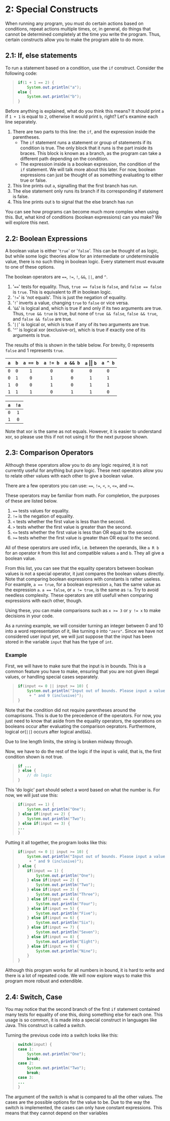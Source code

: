 2: Special Constructs
=====================

When running any program, you must do certain actions based on conditions,
repeat actions multiple times, or, in general, do things that cannot be
determined completely at the time you write the program. Thus, certain
constructs allow you to make the program able to do more.

## 2.1: If, else statements

To run a statement based on a condition, use the `if` construct. Consider the
following code:

> ```Java
> if(1 + 1 == 2) {
>     System.out.println("a");
> else {
>     System.out.println("b");
> }
> ```

Before anything is explained, what do you think this means? It should print `a`
if `1 + 1` is equal to `2`, otherwise it would print `b`, right? Let's examine
each line separately.

1. There are two parts to this line: the `if`, and the expression inside the
   parentheses.
   * The `if` statement runs a statement or group of statements if its condition
     is true. The only block that it runs is the part inside its braces. This
     block is known as a branch, as the program can take a different path
     depending on the condition.
   * The expression inside is a boolean expression, the condition of the `if`
     statement. We will talk more about this later. For now, boolean expressions
     can just be thought of as something evaluating to either true or false.
2. This line prints out `a`, signalling that the first branch has run.
3. The else statement only runs its branch if its corresponding if statement is
   false.
4. This line prints out `b` to signal that the else branch has run

You can see how programs can become much more complex when using this. But, what
kind of conditions (boolean expressions) can you make? We will explore this
next.

## 2.2: Boolean Expressions

A boolean value is either '`true`' or '`false`'. This can be thought of as logic, but
while some logic theories allow for an intermediate or undeterminable value,
there is no such thing in boolean logic. Every statement must evauate to one of
these options.

The boolean operators are `==`, `!=`, `!`, `&&`, `||`, and `^`.

1. '`==`' tests for equality. Thus, `true == false` is `false`, and
`false == false` is `true`. This is equivalent to iff in boolean logic.
2. '`!=`' is 'not equals'. This is just the negation of equality.
3. '`!`' inverts a value, changing `true` to `false` or vice versa.
4. '`&&`' is logical and, which is true if and only if its two arguments are
   true. Thus, `true && true` is true, but none of `true && false`, 
   `false && true`, and `false && false` are true.
5. '`||`' is logical or, which is true if any of its two arguments are true.
6. '`^`' is logical xor (exclusive-or), which is true if exactly one of its
   arguments is true.

The results of this is shown in the table below. For brevity, 0 represents
`false` and 1 represents `true`.

| `a` | `b` | `a == b` | `a != b` | `a && b` | `a` \|\| `b` | `a ^ b` |
|:---:|:---:|:--------:|:--------:|:--------:|:------------:|:-------:|
| `0` | `0` |    `1`   |    `0`   |    `0`   |      `0`     |   `0`   |
| `0` | `1` |    `0`   |    `1`   |    `0`   |      `1`     |   `1`   |
| `1` | `0` |    `0`   |    `1`   |    `0`   |      `1`     |   `1`   |
| `1` | `1` |    `1`   |    `0`   |    `1`   |      `1`     |   `0`   |

| `a` | `!a` |
|:---:|:----:|
| `0` |  `1` |
| `1` |  `0` |

Note that xor is the same as not equals. However, it is easier to understand
xor, so please use this if not not using it for the next purpose shown.

## 2.3: Comparison Operators

Although these operators allow you to do any logic required, it is not currently
useful for anything but pure logic. These next operators allow you to relate
other values with each other to give a boolean value.

There are a few operators you can use: `==`, `!=`, `<`, `>`, `<=`, and `>=`.

These operators may be familiar from math. For completion, the purposes of these
are listed below.

1. `==` tests values for equality.
2. `!=` is the negation of equality.
3. `<` tests whether the first value is less than the second.
4. `>` tests whether the first value is greater than the second.
5. `<=` tests whether the first value is less than OR equal to the second.
6. `>=` tests whether the first value is greater than OR equal to the second.

All of these operators are used infix, i.e. between the operands, like `a R b`
for an operator `R` from this list and compatible values `a` and `b`. They all
give a boolean value.

From this list, you can see that the equality operators between boolean values
is not a special operator, it just compares the boolean values directly. Note
that comparing boolean expressions with constants is rather useless. For
example, `a == true`, for a boolean expression `a`, has the same value as the
expression `a`. `a == false`, or `a != true`, is the same as `!a`. Try to avoid
needless complexity. These operators are still usefull when comparing
expressions with each other, though.

Using these, you can make comparisons such as `x >= 3` or `y != x` to make
decisions in your code.

As a running example, we will consider turning an integer between 0 and 10 into
a word representation of it, like turning `0` into `"zero"`. Since we have not
considered user input yet, we will just suppose that the input has been stored
in the variable `input` that has the type of `int`.

### Example

First, we will have to make sure that the input is in bounds. This is a common
feature you have to make, ensuring that you are not given illegal values, or
handling special cases separately.

> ```Java
> if(input <= 0 || input >= 10) {
>     System.out.println("Input out of bounds. Please input a value between 0"
>      + " and 9 (inclusive)");
> }
> ```

Note that the condition did not require parentheses around the comaprisons. This
is due to the precedence of the operators. For now, you just need to know that
aside from the equality operators, the operations on booleans occur after
evaluating the comparison oeprators. Furthermore, logical or(`||`) occurs after
logical and(`&&`).

Due to line length limits, the string is broken midway through.

Now, we have to do the rest of the logic if the input is valid, that is, the
first condition shown is not true.

> ```Java
> if ...
> } else {
>     // do logic
> }
> ```

This 'do logic' part should select a word based on what the number is. For now,
we will just use this:

> ```Java
> if(input == 1) {
>     System.out.println("One");
> } else if(input == 2) {
>     System.out.println("Two");
> } else if(input == 3) {
> ...
> }
> ```

Putting it all together, the program looks like this:


> ```Java
> if(input <= 0 || input >= 10) {
>     System.out.println("Input out of bounds. Please input a value between 0"
>      + " and 9 (inclusive)");
> } else {
>     if(input == 1) {
>         System.out.println("One");
>     } else if(input == 2) {
>         System.out.println("Two");
>     } else if(input == 3) {
>         System.out.println("Three");
>     } else if(input == 4) {
>         System.out.println("Four");
>     } else if(input == 5) {
>         System.out.println("Five");
>     } else if(input == 6) {
>         System.out.println("Six");
>     } else if(input == 7) {
>         System.out.println("Seven");
>     } else if(input == 8) {
>         System.out.println("Eight");
>     } else if(input == 9) {
>         System.out.println("Nine");
>     }
> }
> ```

Although this program works for all numbers in bound, it is hard to write and
there is a lot of repeated code. We will now explore ways to make this program
more robust and extendible.

## 2.4: Switch, Case

You may notice that the second branch of the first `if` statement contained many
tests for equality of one this, doing something else for each one. This usage is
so common, it is made into a special construct in languages like Java. This
construct is called a switch.

Turning the previous code into a switch looks like this:

> ```Java
> switch(input) {
> case 1:
>     System.out.println("One");
>     break;
> case 2:
>     System.out.println("Two");
>     break;
> case 3:
> ...
> }
> ```

The argument of the switch is what is compared to all the other values. The
cases are the possible options for the value to be. Due to the way the switch is
implemented, the cases can only have constant expressions. This means that they
cannot depend on ther variables
